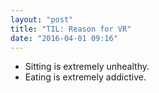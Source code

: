 ```yaml
---
layout: "post"
title: "TIL: Reason for VR"
date: "2016-04-01 09:16"
---
```


+ Sitting is extremely unhealthy.
+ Eating is extremely addictive.
